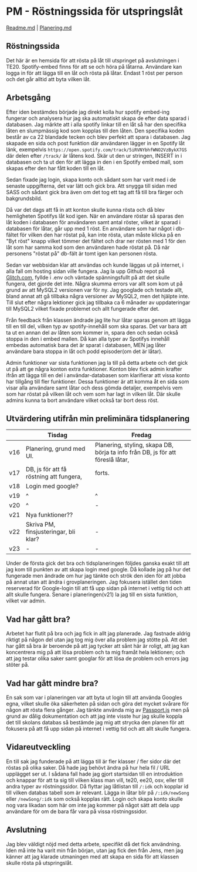 # PM - Röstningssida för utspringslåt

[Readme.md](/README.md) | [Planering.md](/Planering.md)

## Röstningssida
Det här är en hemsida för att rösta på låt till utspringet på avslutningen i TE20. Spotify-embed finns för att se och höra på låtarna. Användare kan logga in för att lägga till en låt och rösta på låtar. Endast 1 röst per person och det går alltid att byta vilken låt. 

## Arbetsgång

Efter iden bestämdes började jag direkt kolla hur spotify embed-ing fungerar och analysera hur jag ska automatiskt skapa de efter data sparad i databasen. Jag märkte att i alla spotify linkar till en låt så har den specifika låten en slumpmässig kod som kopplas till den låten. Den specifika koden består av ca 22 blandade tecken och blev perfekt att spara i databasen. Jag skapade en sida och post funktion där användaren lägger in en Spotify låt länk, exempelvis ```https://open.spotify.com/track/5iRVNYbhfWNO2VzBykX7GS``` där delen efter ```/track/``` är låtens kod. Skär ut den ur stringen, INSERT in i databasen och ta ut den för att lägga in den i en Spotify embed mall, som skapas efter den har fått koden till en låt. 

Sedan fixade jag login, skapa konto och sådant som har varit med i de senaste uppgifterna, det var lätt och gick bra. Att snygga till sidan med SASS och sådant gick bra även om det tog ett tag att få till bra färger och bakgrundsbild. 

Då var det dags att få in att konton skulle kunna rösta och då blev hemligheten Spotifys låt kod igen. När en användare röstar så sparas den låt koden i databasen för användaren samt antal röster, vilket är sparad i databasen för låtar, går upp med 1 röst. En användare som har något i db-fältet för vilken den har röstat på, kan inte rösta, utan måste klicka på en "Byt röst" knapp vilket tömmer det fältet och drar ner rösten med 1 för den låt som har samma kod som den användaren hade röstat på. Då när personens "röstat på" db-fält är tomt igen kan personen rösta. 

Sedan var webbsidan klar att användas och kunde läggas ut på internet, i alla fall om hosting sidan ville fungera. Jag la upp Github repot på [Glitch.com](https://glitch.com/), fyllde i .env och väntade spänningsfullt på att det skulle fungera, det gjorde det inte. Några skumma errors var allt som kom ut på grund av att MySQL2 versionen var för ny. Jag googlade och testade allt, bland annat att gå tillbaka några versioner av MySQL2, men det hjälpte inte. Till slut efter några lektioner gick jag tillbaka ca 6 månader av uppdateringar till MySQL2 vilket fixade problemet och allt fungerade efter det. 

Från feedback från klassen ändrade jag lite hur låtar sparas genom att lägga till en till del, vilken typ av spotify-innehåll som ska sparas. Det var bara att ta ut en annan del av låten som kommer in, spara den och sedan också stoppa in den i embed mallen. Då kan alla typer av Spotifys innehåll embedas automatisk bara det är sparat i databasen, MEN jag låter användare bara stoppa in låt och podd episoder(om det är låtar). 

Admin funktioner var sista funktionen jag la till på detta arbete och det gick ut på att ge några konton extra funktioner. Konton blev fick admin krafter ifrån att lägga till en del i användar-databasen som klarifierar att vissa konto har tillgång till fler funktioner. Dessa funktioner är att komma åt en sida som visar alla användare samt låtar och dess gömda detaljer, exempelvis vem som har röstat på vilken låt och vem som har lagt in vilken låt. Där skulle admins kunna ta bort användare vilket också tar bort dess röst. 

## Utvärdering utifrån min preliminära tidsplanering

|   | Tisdag  | Fredag  |
|---|---|---|
| v16  | Planering, grund med UI.  | Planering, styling, skapa DB, börja ta info från DB, js för att föreslå låtar,  |
| v17  | DB, js för att få röstning att fungera,   | forts.  |
| v18  | Login med google?  |   |
| v19  | ^  | ^  |
| v20  | ^  | -  |
| v21  | Nya funktioner??  |   |
| v22  | Skriva PM, finsjusteringar, bli klar?  | - |
| v23  | -  | -  |

Under de första gick det bra och tidsplaneringen följdes ganska exakt till att jag kom till punkten av att skapa login med google. Då kollade jag på hur det fungerade men ändrade om hur jag tänkte och strök den iden för att jobba på annat utan att ändra i grovplaneringen. Jag fokusera istället den tiden reserverad för Google-login till att få upp sidan på internet i vettig tid och att allt skulle fungera. Senare i planeringen(v21) la jag till en sista funktion, vilket var admin. 

## Vad har gått bra?
Arbetet har flutit på bra och jag fick in allt jag planerade. Jag fastnade aldrig riktigt på någon del utan jag tog mig över alla problem jag stötte på. Att det har gått så bra är beroende på att jag tycker att sånt här är roligt, att jag kan koncentrera mig på att lösa problem och ta mig framåt hela lektionen; och att jag testar olika saker samt googlar för att lösa de problem och errors jag stöter på. 

## Vad har gått mindre bra? 
En sak som var i planeringen var att byta ut login till att använda Googles egna, vilket skulle öka säkerheten på sidan och göra det mycket svårare för någon att rösta flera gånger. Jag tänkte använda mig av [Passport.js](https://www.npmjs.com/package/passport) men på grund av dålig dokumentation och att jag inte visste hur jag skulle koppla det till skolans databas så bestämde jag mig att strycka den planen för att fokusera på att få upp sidan på internet i vettig tid och att allt skulle fungera. 

## Vidareutveckling
En till sak jag funderade på att lägga till är fler klasser / fler sidor där det röstas på olika saker. Då hade jag behövt ändra på hur hela fil / URL upplägget ser ut. I sådana fall hade jag gjort startsidan till en introduktion och knappar för att ta sig till vilken klass man vill, te20, ee20, osv, eller till andra typer av röstningssidor. Då flyttar jag låtlistan till ```/:idk``` och kopplar id till vilken databas tabell som är relevant. Lägga in låtar blir på ```/:idk/newSong``` eller ```/newSong/:idk``` som också kopplas rätt. Login och skapa konto skulle nog vara likadan som här om inte jag kommer på något sätt att dela upp användare för om de bara får vara på vissa röstningssidor. 

## Avslutning
Jag blev väldigt nöjd med detta arbete, specifikt då det fick användning. Iden må inte ha varit min från början, utan jag fick den från Jens, men jag känner att jag klarade utmaningen med att skapa en sida för att klassen skulle rösta på utspringslåt. 

